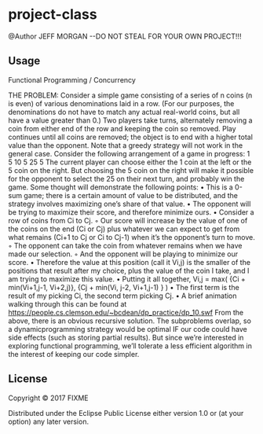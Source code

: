 # project-class

@Author
JEFF MORGAN
--DO NOT STEAL FOR YOUR OWN PROJECT!!!

## Usage


Functional Programming / Concurrency

THE PROBLEM:
Consider a simple game consisting of a series of n coins (n is even) of various denominations laid in a
row. (For our purposes, the denominations do not have to match any actual real-world coins, but all
have a value greater than 0.) Two players take turns, alternately removing a coin from either end of the
row and keeping the coin so removed. Play continues until all coins are removed; the object is to end
with a higher total value than the opponent.
Note that a greedy strategy will not work in the general case. Consider the following arrangement of a
game in progress:
1 5 10 5 25 5
The current player can choose either the 1 coin at the left or the 5 coin on the right. But choosing the 5
coin on the right will make it possible for the opponent to select the 25 on their next turn, and probably
win the game.
Some thought will demonstrate the following points:
• This is a 0-sum game; there is a certain amount of value to be distributed, and the strategy
involves maximizing one’s share of that value.
• The opponent will be trying to maximize their score, and therefore minimize ours.
• Consider a row of coins from Ci to Cj.
◦ Our score will increase by the value of one of the coins on the end (Ci or Cj) plus whatever
we can expect to get from what remains (Ci+1 to Cj or Ci to Cj-1) when it’s the opponent’s
turn to move.
◦ The opponent can take the coin from whatever remains when we have made our selection.
◦ And the opponent will be playing to minimize our score.
• Therefore the value at this position (call it Vi,j) is the smaller of the positions that result after
my choice, plus the value of the coin I take, and I am trying to maximize this value.
• Putting it all together, Vi,j = max( {Ci + min(Vi+1,j-1, Vi+2,j)}, {Cj + min(Vi, j-2, Vi+1,j-1) } )
• The first term is the result of my picking Ci, the second term picking Cj.
• A brief animation walking through this can be found at
https://people.cs.clemson.edu/~bcdean/dp_practice/dp_10.swf
From the above, there is an obvious recursive solution. The subproblems overlap, so a dynamicprogramming
strategy would be optimal IF our code could have side effects (such as storing partial
results). But since we’re interested in exploring functional programming, we’ll tolerate a less efficient
algorithm in the interest of keeping our code simpler. 

## License

Copyright © 2017 FIXME

Distributed under the Eclipse Public License either version 1.0 or (at
your option) any later version.
